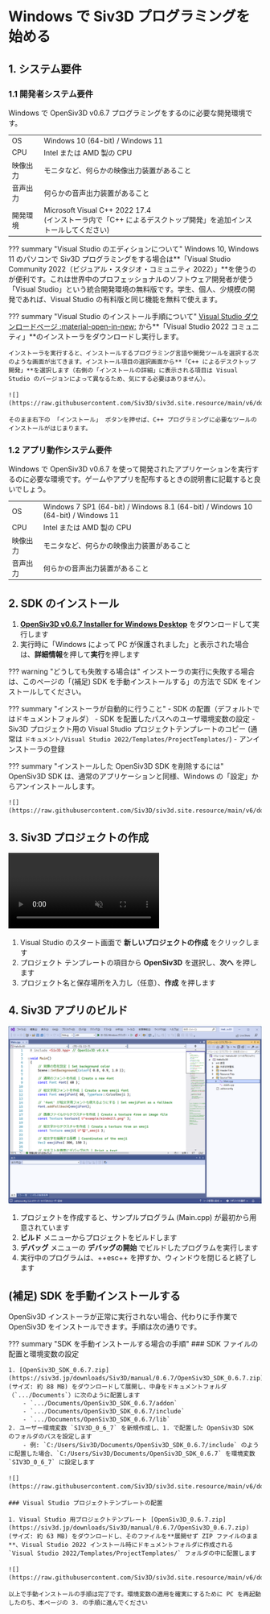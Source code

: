 # Windows で Siv3D プログラミングを始める

## 1. システム要件
### 1.1 開発者システム要件
Windows で OpenSiv3D v0.6.7 プログラミングをするのに必要な開発環境です。

|  |  |
|--|--|
| OS | Windows 10 (64-bit) /  Windows 11 |
| CPU | Intel または AMD 製の CPU |
| 映像出力 | モニタなど、何らかの映像出力装置があること |
| 音声出力 | 何らかの音声出力装置があること |
| 開発環境 | Microsoft Visual C++ 2022 17.4<br>(インストーラ内で「C++ によるデスクトップ開発」を追加インストールしてください) |

??? summary "Visual Studio のエディションについて"
	Windows 10, Windows 11 のパソコンで Siv3D プログラミングをする場合は**「Visual Studio Community 2022（ビジュアル・スタジオ・コミュニティ 2022）」**を使うのが便利です。これは世界中のプロフェッショナルのソフトウェア開発者が使う「Visual Studio」という統合開発環境の無料版です。学生、個人、少規模の開発であれば、Visual Studio の有料版と同じ機能を無料で使えます。

??? summary "Visual Studio のインストール手順について"
	[Visual Studio ダウンロードページ :material-open-in-new:](https://visualstudio.microsoft.com/ja/downloads/) から**「Visual Studio 2022 コミュニティ」**のインストーラをダウンロードし実行します。

	インストーラを実行すると、インストールするプログラミング言語や開発ツールを選択する次のような画面が出てきます。インストール項目の選択画面から**「C++ によるデスクトップ開発」**を選択します（右側の「インストールの詳細」に表示される項目は Visual Studio のバージョンによって異なるため、気にする必要はありません）。

	![](https://raw.githubusercontent.com/Siv3D/siv3d.site.resource/main/v6/download/windows/vs_installer_desktop.png)

	そのまま右下の 「インストール」 ボタンを押せば、C++ プログラミングに必要なツールのインストールがはじまります。

### 1.2 アプリ動作システム要件
Windows で OpenSiv3D v0.6.7 を使って開発されたアプリケーションを実行するのに必要な環境です。ゲームやアプリを配布するときの説明書に記載すると良いでしょう。

|  |  |
|--|--|
| OS | Windows 7 SP1 (64-bit) / Windows 8.1 (64-bit) / Windows 10 (64-bit) /  Windows 11 |
| CPU | Intel または AMD 製の CPU |
| 映像出力 | モニタなど、何らかの映像出力装置があること |
| 音声出力 | 何らかの音声出力装置があること |

## 2. SDK のインストール

1. **[OpenSiv3D v0.6.7 Installer for Windows Desktop](https://siv3d.jp/downloads/Siv3D/OpenSiv3D_0.6.7_Installer.exe)** をダウンロードして実行します
1. 実行時に「Windows によって PC が保護されました」と表示された場合は、**詳細情報**を押して**実行**を押します

??? warning "どうしても失敗する場合は"
	インストーラの実行に失敗する場合は、このページの「(補足) SDK を手動インストールする」の方法で SDK をインストールしてください。

??? summary "インストーラが自動的に行うこと"
	- SDK の配置（デフォルトではドキュメントフォルダ）
	- SDK を配置したパスへのユーザ環境変数の設定
	- Siv3D プロジェクト用の Visual Studio プロジェクトテンプレートのコピー (通常は `ドキュメント/Visual Studio 2022/Templates/ProjectTemplates/`)
	- アンインストーラの登録

??? summary "インストールした OpenSiv3D SDK を削除するには"
	OpenSiv3D SDK は、通常のアプリケーションと同様、Windows の「設定」からアンインストールします。

	![](https://raw.githubusercontent.com/Siv3D/siv3d.site.resource/main/v6/download/windows/uninstall.png)


## 3. Siv3D プロジェクトの作成
<video src="https://github.com/Siv3D/siv3d.site.resource/blob/main/v6/download/windows/create_project.mp4?raw=true" autoplay loop muted></video>

1. Visual Studio のスタート画面で **新しいプロジェクトの作成** をクリックします
1. プロジェクト テンプレートの項目から **OpenSiv3D** を選択し、**次へ** を押します
1. プロジェクト名と保存場所を入力し（任意）、**作成** を押します


## 4. Siv3D アプリのビルド
![](https://raw.githubusercontent.com/Siv3D/siv3d.site.resource/main/v6/download/windows/hellosiv3d.png)

1. プロジェクトを作成すると、サンプルプログラム (Main.cpp) が最初から用意されています
1. **ビルド** メニューからプロジェクトをビルドします
1. **デバッグ** メニューの **デバッグの開始** でビルドしたプログラムを実行します
1. 実行中のプログラムは、++esc++ を押すか、ウィンドウを閉じると終了します

## (補足) SDK を手動インストールする
OpenSiv3D インストーラが正常に実行されない場合、代わりに手作業で OpenSiv3D をインストールできます。手順は次の通りです。

??? summary "SDK を手動インストールする場合の手順"
	### SDK ファイルの配置と環境変数の設定

	1. [OpenSiv3D_SDK_0.6.7.zip](https://siv3d.jp/downloads/Siv3D/manual/0.6.7/OpenSiv3D_SDK_0.6.7.zip) (サイズ: 約 88 MB) をダウンロードして展開し、中身をドキュメントフォルダ（`.../Documents`）に次のように配置します
		- `.../Documents/OpenSiv3D_SDK_0.6.7/addon`
		- `.../Documents/OpenSiv3D_SDK_0.6.7/include`
		- `.../Documents/OpenSiv3D_SDK_0.6.7/lib`
	2. ユーザー環境変数 `SIV3D_0_6_7` を新規作成し、1. で配置した OpenSiv3D SDK のフォルダのパスを設定します
		- 例: `C:/Users/Siv3D/Documents/OpenSiv3D_SDK_0.6.7/include` のように配置した場合、`C:/Users/Siv3D/Documents/OpenSiv3D_SDK_0.6.7` を環境変数 `SIV3D_0_6_7` に設定します

	![](https://raw.githubusercontent.com/Siv3D/siv3d.site.resource/main/v6/download/windows/envvariable.png)  

	### Visual Studio プロジェクトテンプレートの配置

	1. Visual Studio 用プロジェクトテンプレート [OpenSiv3D_0.6.7.zip](https://siv3d.jp/downloads/Siv3D/manual/0.6.7/OpenSiv3D_0.6.7.zip) (サイズ: 約 63 MB) をダウンロードし、そのファイルを**展開せず ZIP ファイルのまま**、Visual Studio 2022 インストール時にドキュメントフォルダに作成される `Visual Studio 2022/Templates/ProjectTemplates/` フォルダの中に配置します  

	![](https://raw.githubusercontent.com/Siv3D/siv3d.site.resource/main/v6/download/windows/projecttemplate.png)  

	以上で手動インストールの手順は完了です。環境変数の適用を確実にするために PC を再起動したのち、本ページの 3. の手順に進んでください

